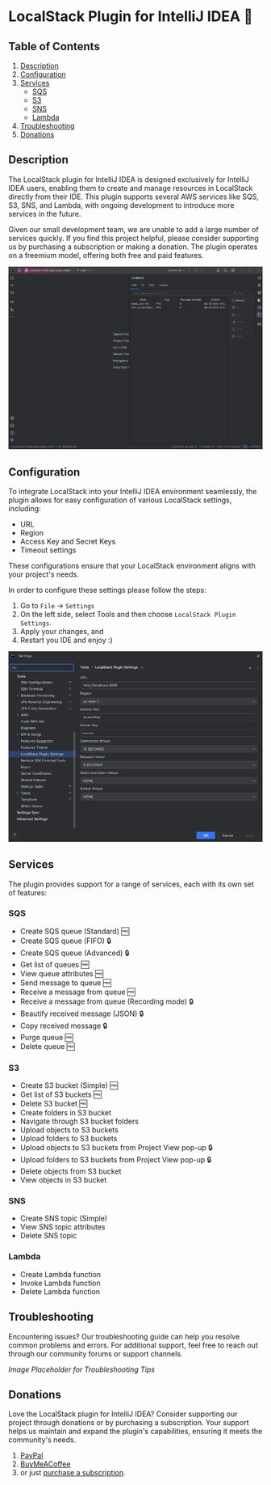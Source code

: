 # LocalStack Plugin for IntelliJ IDEA 🚀
## Table of Contents
1. [Description](#description)
2. [Configuration](#configuration)
3. [Services](#services)
    - [SQS](#sqs)
    - [S3](#s3)
    - [SNS](#sns)
    - [Lambda](#lambda)
4. [Troubleshooting](#troubleshooting)
5. [Donations](#donations)

## Description
The LocalStack plugin for IntelliJ IDEA is designed exclusively for IntelliJ IDEA users, enabling them to create and 
manage resources in LocalStack directly from their IDE. This plugin supports several AWS services like SQS, S3, SNS, 
and Lambda, with ongoing development to introduce more services in the future. 

Given our small development team, we are unable to add a large number of services quickly. If you find this project 
helpful, please consider supporting us by purchasing a subscription or making a donation. The plugin operates on a 
freemium model, offering both free and paid features.

![test](./images/plugin_general.png)

## Configuration
To integrate LocalStack into your IntelliJ IDEA environment seamlessly, the plugin allows for easy configuration 
of various LocalStack settings, including:
- URL
- Region
- Access Key and Secret Keys
- Timeout settings

These configurations ensure that your LocalStack environment aligns with your project's needs.

In order to configure these settings please follow the steps:
1. Go to `File` -> `Settings`
2. On the left side, select Tools and then choose `LocalStack Plugin Settings`.
3. Apply your changes, and
4. Restart you IDE and enjoy :)

![test](./images/configuration.png)

## Services
The plugin provides support for a range of services, each with its own set of features:

### SQS
- Create SQS queue (Standard) 🆓
- Create SQS queue (FIFO) 🔒
- Create SQS queue (Advanced) 🔒
- Get list of queues 🆓
- View queue attributes 🆓
- Send message to queue 🆓
- Receive a message from queue 🆓
- Receive a message from queue (Recording mode) 🔒
- Beautify received message (JSON) 🔒
- Copy received message 🔒
- Purge queue 🆓
- Delete queue 🆓

### S3
- Create S3 bucket (Simple) 🆓
- Get list of S3 buckets 🆓
- Delete S3 bucket 🆓
- Create folders in S3 bucket
- Navigate through S3 bucket folders
- Upload objects to S3 buckets
- Upload folders to S3 buckets
- Upload objects to S3 buckets from Project View pop-up 🔒
- Upload folders to S3 buckets from Project View pop-up 🔒
- Delete objects from S3 bucket
- View objects in S3 bucket

### SNS
- Create SNS topic (Simple)
- View SNS topic attributes
- Delete SNS topic

### Lambda
- Create Lambda function
- Invoke Lambda function
- Delete Lambda function

## Troubleshooting
Encountering issues? Our troubleshooting guide can help you resolve common problems and errors. For additional support, feel free to reach out through our community forums or support channels.

_Image Placeholder for Troubleshooting Tips_

## Donations
Love the LocalStack plugin for IntelliJ IDEA? Consider supporting our project through donations or by purchasing a subscription. Your support helps us maintain and expand the plugin's capabilities, ensuring it meets the community's needs.

1. [PayPal](#https://www.paypal.com/donate/?hosted_button_id=Y3KMBWW4WVESS)
2. [BuyMeACoffee](#https://www.buymeacoffee.com/dmytro.kozhanov)
3. or just [purchase a subscription](#https://plugins.jetbrains.com/plugin/22223-localstack-integrator/pricing#tabs).
